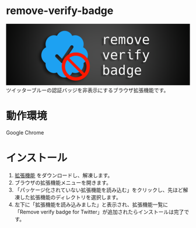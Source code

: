 # remove-verify-badge
![BANNER](images/Banner.png)
ツイッターブルーの認証バッジを非表示にするブラウザ拡張機能です。  
# 動作環境
Google Chrome
# インストール
1. [拡張機能](https://github.com/zozonteq/remove-verify-badge/archive/refs/heads/main.zip) をダウンロードし、解凍します。  
2. ブラウザの拡張機能メニューを開きます。
3. 「パッケージ化されていない拡張機能を読み込む」をクリックし、先ほど解凍した拡張機能のディレクトリを選択します。
4. 左下に「拡張機能を読み込みました」と表示され、拡張機能一覧に「Remove verify badge for Twitter」が追加されたらインストールは完了です。
